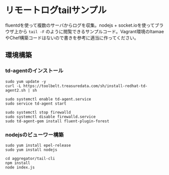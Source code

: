 # リモートログtailサンプル

fluentdを使って複数のサーバからログを収集。nodejs + socket.ioを使ってブラウザ上から `tail -F` のように閲覧できるサンプルコード。Vagrant環境のItamaeやChef構築コードはないので書きを参考に適当に作ってください。

## 環境構築

### td-agentのインストール

```
sudo yum update -y
curl -L https://toolbelt.treasuredata.com/sh/install-redhat-td-agent2.sh | sh

sudo systemctl enable td-agent.service
sudo service td-agent start

sudo systemctl stop firewalld
sudo systemctl disable firewalld.service
sudo td-agent-gem install fluent-plugin-forest
```

### nodejsのビューワー構築

```
sudo yum install epel-release
sudo yum install nodejs
```

```
cd aggregator/tail-cli
npm install
node index.js
```
